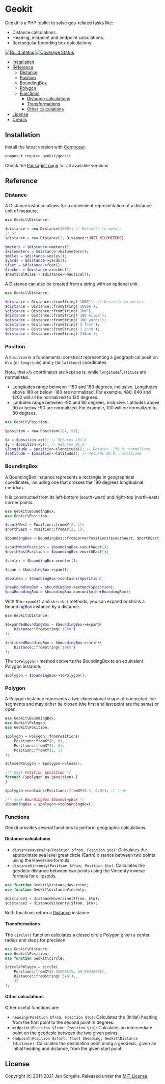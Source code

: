 Geokit
======

Geokit is a PHP toolkit to solve geo-related tasks like:

* Distance calculations.
* Heading, midpoint and endpoint calculations.
* Rectangular bounding box calculations.

[![Build Status](https://github.com/jsor/geokit/actions/workflows/ci.yml/badge.svg?branch=main)](https://github.com/jsor/geokit/actions/workflows/ci.yml)
[![Coverage Status](https://coveralls.io/repos/jsor/geokit/badge.svg?branch=main&service=github)](https://coveralls.io/github/jsor/geokit?branch=main)

* [Installation](#installation)
* [Reference](#reference)
    * [Distance](#distance)
    * [Position](#position)
    * [BoundingBox](#boundingbox)
    * [Polygon](#polygon)
    * [Functions](#functions)
        * [Distance calculations](#distance-calculations)
        * [Transformations](#transformations)
        * [Other calculations](#other-calculations)
* [License](#license)
* [Credits](#credits)

Installation
------------

Install the latest version with [Composer](https://getcomposer.org).

```bash
composer require geokit/geokit
```

Check the [Packagist page](https://packagist.org/packages/geokit/geokit) for all
available versions.

Reference
---------

### Distance

A Distance instance allows for a convenient representation of a distance unit of
measure.

```php
use Geokit\Distance;

$distance = new Distance(1000); // Defaults to meters
// or
$distance = new Distance(1, Distance::UNIT_KILOMETERS);

$meters = $distance->meters();
$kilometers = $distance->kilometers();
$miles = $distance->miles();
$yards = $distance->yards();
$feet = $distance->feet();
$inches = $distance->inches();
$nauticalMiles = $distance->nautical();
```

A Distance can also be created from a string with an optional unit.

```php
use Geokit\Distance;

$distance = Distance::fromString('1000'); // Defaults to meters
$distance = Distance::fromString('1000m');
$distance = Distance::fromString('1km');
$distance = Distance::fromString('100 miles');
$distance = Distance::fromString('100 yards');
$distance = Distance::fromString('1 foot');
$distance = Distance::fromString('1 inch');
$distance = Distance::fromString('234nm');
```

### Position

A `Position` is a fundamental construct representing a geographical position in
`x` (or `longitude`) and `y` (or `latitude`) coordinates.

Note, that `x`/`y` coordinates are kept as is, while `longitude`/`latitude` are
normalized.

* Longitudes range between -180 and 180 degrees, inclusive. Longitudes above 180
  or below -180 are normalized. For example, 480, 840 and 1200 will all be
  normalized to 120 degrees.
* Latitudes range between -90 and 90 degrees, inclusive. Latitudes above 90 or
  below -90 are normalized. For example, 100 will be normalized to 80 degrees.

```php
use Geokit\Position;

$position = new Position(181, 91);

$x = $position->x(); // Returns 181.0
$y = $position->y(); // Returns 91.0
$longitude = $position->longitude(); // Returns -179.0, normalized
$latitude = $position->latitude(); // Returns 89.0, normalized
```

### BoundingBox

A BoundingBox instance represents a rectangle in geographical coordinates,
including one that crosses the 180 degrees longitudinal meridian.

It is constructed from its left-bottom (south-west) and right-top (north-east)
corner points.

```php
use Geokit\BoundingBox;
use Geokit\Position;

$southWest = Position::fromXY(2, 1);
$northEast = Position::fromXY(2, 1);

$boundingBox = BoundingBox::fromCornerPositions($southWest, $northEast);

$southWestPosition = $boundingBox->southWest();
$northEastPosition = $boundingBox->northEast();

$center = $boundingBox->center();

$span = $boundingBox->span();

$boolean = $boundingBox->contains($position);

$newBoundingBox = $boundingBox->extend($position);
$newBoundingBox = $boundingBox->union($otherBoundingBox);
```

With the `expand()` and `shrink()` methods, you can expand or shrink a
BoundingBox instance by a distance.

```php
use Geokit\Distance;

$expandedBoundingBox = $boundingBox->expand(
    Distance::fromString('10km')
);

$shrinkedBoundingBox = $boundingBox->shrink(
    Distance::fromString('10km')
);
```

The `toPolygon()` method converts the BoundingBox to an equivalent Polygon
instance.

```php
$polygon = $boundingBox->toPolygon();
```

### Polygon

A Polygon instance represents a two-dimensional shape of connected line segments
and may either be closed (the first and last point are the same) or open.

```php
use Geokit\BoundingBox;
use Geokit\Polygon;
use Geokit\Position;

$polygon = Polygon::fromPositions(
    Position::fromXY(0, 0),
    Position::fromXY(1, 0),
    Position::fromXY(1, 1)
);

$closedPolygon = $polygon->close();

/** @var Position $position */
foreach ($polygon as $position) {
}

$polygon->contains(Position::fromXY(0.5, 0.5)); // true

/** @var BoundingBox $boundingBox */
$boundingBox = $polygon->toBoundingBox();
```

### Functions

Geokit provides several functions to perform geographic calculations.

#### Distance calculations

* `distanceHaversine(Position $from, Position $to)`:
  Calculates the approximate sea level great circle (Earth) distance between two
  points using the Haversine formula.
* `distanceVincenty(Position $from, Position $to)`:
  Calculates the geodetic distance between two points using the Vincenty inverse
  formula for ellipsoids.

```php
use function Geokit\distanceHaversine;
use function Geokit\distanceVincenty;

$distance1 = distanceHaversine($from, $to);
$distance2 = distanceVincenty($from, $to);
```

Both functions return a [Distance](#distance) instance.

#### Transformations

The `circle()` function calculates a closed circle Polygon given a center,
radius and steps for precision.

```php
use Geokit\Distance;
use Geokit\Position;
use function Geokit\circle;

$circlePolygon = circle(
    Position::fromXY(8.50207515, 49.50042565), 
    Distance::fromString('5km'),
    32
);
```

#### Other calculations

Other useful functions are:

* `heading(Position $from, Position $to)`: Calculates the (initial) heading from
  the first point to the second point in degrees.
* `midpoint(Position $from, Position $to)`: Calculates an intermediate point on
  the geodesic between the two given points.
* `endpoint(Position $start, float $heading, Geokit\Distance $distance)`:
  Calculates the destination point along a geodesic, given an initial heading
  and distance, from the given start point.

License
-------

Copyright (c) 2011-2021 Jan Sorgalla.
Released under the [MIT License](LICENSE).

